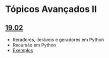 # Tópicos Avançados II

## [19.02](./08-rec-python)
- Iteradores, iteráveis e geradores em Python
- Recursão em Python 
- [Exemplos](./08-rec-python/exemplos/)



